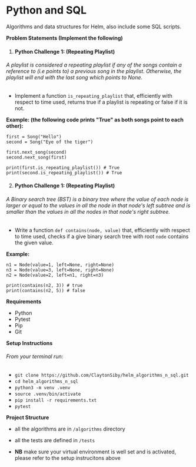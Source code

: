 # Python and SQL
Algorithms and data structures for Helm, also include some SQL scripts.

**Problem Statements (Implement the following)**

1. <h4>Python Challenge 1: (Repeating Playlist)</h4>

<h6>
  A playlist is considered a repeating playlist if any of the songs contain a reference to (i.e points to) a previous song in the playlist. Otherwise, the playlist will end with the last song which points to None.
</h6>

- Implement a function `is_repeating_playlist` that, efficiently with respect to time used, returns true if a playlist is repeating or false if it is not.

**Example: (the following code prints "True" as both songs point to each other):**

```
first = Song("Hello")
second = Song("Eye of the tiger")

first.next_song(second)
second.next_song(first)

print(first.is_repeating_playlist()) # True
print(second.is_repeating_playlist()) # True
```

2. <h4>Python Challenge 1: (Repeating Playlist)</h4>

<h6>
  A Binary search tree (BST) is a binary tree where the value of each node is larger or equal to the values in all the node in that node's left subtree and is smaller than the values in all the nodes in that node's right subtree.
</h6>

- Write a function `def contains(node, value)` that, efficiently with respect to time used, checks if a give binary search tree with root `node` contains the given value.

**Example:**

```
n1 = Node(value=1, left=None, right=None)
n3 = Node(value=3, left=None, right=None)
n2 = Node(value=2, left=n1, right=n3)

print(contains(n2, 3)) # true
print(contains(n2, 5)) # false
```

**Requirements**
- Python
- Pytest
- Pip
- Git

**Setup Instructions**

<h6>From your terminal run: </h6>

- `git clone https://github.com/ClaytonSiby/helm_algorithms_n_sql.git` <br />
- `cd helm_algorithms_n_sql` <br />
- `python3 -m venv .venv` <br />
- `source .venv/bin/activate` <br />
- `pip install -r requirements.txt` <br />
- `pytest` <br />

**Project Structure**

- all the algorithms are in `/algorithms` directory
- all the tests are defined in `/tests`

- **NB** make sure your virtual environment is well set and is activated, please refer to the setup instrucitons above
